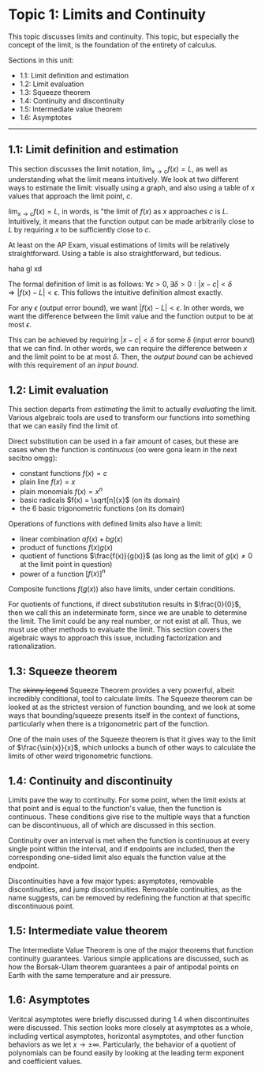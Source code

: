 # Topic 1: Limits and Continuity

This topic discusses limits and continuity. This topic, but especially the concept of the limit, is the foundation of the entirety of calculus. 

Sections in this unit: 
- 1.1: Limit definition and estimation
- 1.2: Limit evaluation
- 1.3: Squeeze theorem
- 1.4: Continuity and discontinuity
- 1.5: Intermediate value theorem
- 1.6: Asymptotes

---
## 1.1: Limit definition and estimation

This section discusses the limit notation, $\lim_{x \rightarrow c} f(x) = L$, as well as understanding what the limit means intuitively. We look at two different ways to estimate the limit: visually using a graph, and also using a table of $x$ values that approach the limit point, $c$. 

$\lim_{x \rightarrow c} f(x) = L$, in words, is "the limit of $f(x)$ as $x$ approaches $c$ is $L$. Intuitively, it means that the function output can be made arbitrarily close to $L$ by requiring $x$ to be sufficiently close to $c$.

At least on the AP Exam, visual estimations of limits will be relatively straightforward. Using a table is also straightforward, but tedious. 

haha gl xd

The formal definition of limit is as follows: $\forall \epsilon > 0, \exists \delta > 0 : |x - c| < \delta \Rightarrow |f(x) - L| < \epsilon.$ This follows the intuitive definition almost exactly. 

For any $\epsilon$ (output error bound), we want $|f(x) - L| < \epsilon$. In other words, we want the difference between the limit value and the function output to be at most $\epsilon$.

This can be achieved by requiring $|x - c| < \delta$ for some $\delta$ (input error bound) that we can find. In other words, we can require the difference between $x$ and the limit point to be at most $\delta$. Then, the *output bound* can be achieved with this requirement of an *input bound*. 


## 1.2: Limit evaluation

This section departs from *estimating* the limit to actually *evaluating* the limit. Various algebraic tools are used to transform our functions into something that we can easily find the limit of. 

Direct substitution can be used in a fair amount of cases, but these are cases when the function is *continuous* (oo were gona learn in the next secitno omgg): 
- constant functions $f(x) = c$
- plain line $f(x) = x$
- plain monomials $f(x) = x^n$
- basic radicals $f(x) = \sqrt[n]{x}$ (on its domain)
- the 6 basic trigonometric functions (on its domain)

Operations of functions with defined limits also have a limit: 
- linear combination $af(x)+bg(x)$
- product of functions $f(x)g(x)$
- quotient of functions $\frac{f(x)}{g(x)}$ (as long as the limit of $g(x) \neq 0$ at the limit point in question)
- power of a function $[f(x)]^n$

Composite functions $f(g(x))$ also have limits, under certain conditions. 

For quotients of functions, if direct substitution results in $\frac{0}{0}$, then we call this an indeterminate form, since we are unable to determine the limit. The limit could be any real number, or not exist at all. Thus, we must use other methods to evaluate the limit. This section covers the algebraic ways to approach this issue, including factorization and rationalization. 

## 1.3: Squeeze theorem

The ~~skinny legend~~ Squeeze Theorem provides a very powerful, albeit incredibly conditional, tool to calculate limits. The Squeeze theorem can be looked at as the strictest version of function bounding, and we look at some ways that bounding/squeeze presents itself in the context of functions, particularly when there is a trigonometric part of the function. 

One of the main uses of the Squeeze theorem is that it gives way to the limit of $\frac{\sin{x}}{x}$, which unlocks a bunch of other ways to calculate the limits of other weird trigonometric functions. 

## 1.4: Continuity and discontinuity

Limits pave the way to continuity. For some point, when the limit exists at that point and is equal to the function's value, then the function is continuous. These conditions give rise to the multiple ways that a function can be discontinuous, all of which are discussed in this section. 

Continuity over an interval is met when the function is continuous at every single point within the interval, and if endpoints are included, then the corresponding one-sided limit also equals the function value at the endpoint.

Discontinuities have a few major types: asymptotes, removable discontinuities, and jump discontinuities. Removable continuities, as the name suggests, can be removed by redefining the function at that specific discontinuous point. 

## 1.5: Intermediate value theorem

The Intermediate Value Theorem is one of the major theorems that function continuity guarantees. Various simple applications are discussed, such as how the Borsak-Ulam theorem guarantees a pair of antipodal points on Earth with the same temperature and air pressure. 

## 1.6: Asymptotes

Veritcal asymptotes were briefly discussed during 1.4 when discontinuites were discussed. This section looks more closely at asymptotes as a whole, including vertical asymptotes, horizontal asymptotes, and other function behaviors as we let $x \rightarrow \pm \infty$. Particularly, the behavior of a quotient of polynomials can be found easily by looking at the leading term exponent and coefficient values. 
